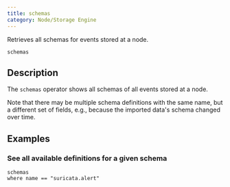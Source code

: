```yaml
---
title: schemas
category: Node/Storage Engine
---
```


Retrieves all schemas for events stored at a node.

```tql
schemas
```

## Description

The `schemas` operator shows all schemas of all events stored at a node.

Note that there may be multiple schema definitions with the same name, but a
different set of fields, e.g., because the imported data's schema changed over
time.

## Examples

### See all available definitions for a given schema

```tql
schemas
where name == "suricata.alert"
```
